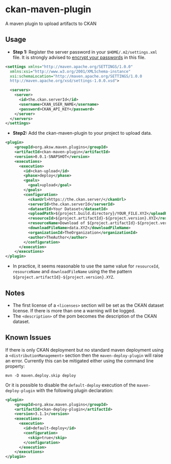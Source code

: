 # ckan-maven-plugin
A maven plugin to upload artifacts to CKAN

## Usage

* **Step 1:** Register the server password in your `$HOME/.m2/settings.xml` file.
It is strongly advised to [encrypt your passwords](https://maven.apache.org/guides/mini/guide-encryption.html) in this file.

```xml
<settings xmlns="http://maven.apache.org/SETTINGS/1.0.0"
  xmlns:xsi="http://www.w3.org/2001/XMLSchema-instance"
  xsi:schemaLocation="http://maven.apache.org/SETTINGS/1.0.0
  http://maven.apache.org/xsd/settings-1.0.0.xsd">

  <servers>
    <server>
      <id>the.ckan.serverId</id>
      <username>CKAN_USER_NAME</username>
      <password>CKAN_API_KEY</password>
    </server>
  </servers>
</settings>
```

* **Step2:** Add the ckan-maven-plugin to your project to upload data.
```xml
<plugin>
    <groupId>org.aksw.maven.plugins</groupId>
    <artifactId>ckan-maven-plugin</artifactId>
    <version>0.0.1-SNAPSHOT</version>
    <executions>
      <execution>
        <id>ckan-upload</id>
        <phase>deploy</phase>
        <goals>
          <goal>upload</goal>
        </goals>            
        <configuration>
          <ckanUrl>https://the.ckan.server/</ckanUrl>
          <serverId>the.ckan.serverId</serverId>
          <datasetId>Your Dataset</datasetId>
          <uploadPath>${project.build.directory}/YOUR_FILE.XYZ</uploadPath>
          <resourceId>${project.artifactId}-${project.version}.XYZ</resourceId>
          <resourceName>Download of ${project.artifactId}-${project.version} in format XYZ</resourceName>
          <downloadFileName>data.XYZ</downloadFileName>
          <organizationId>TheOrganization</organizationId>
          <author>TheAuthor</author>
        </configuration>
      </execution>
    </executions>            
</plugin>
```

* In practice, it seems reasonable to use the same value for `resourceId`, `resourceName` and `downloadFileName`
using the the pattern `${project.artifactId}-${project.version}.XYZ`.

## Notes

* The first license of a `<licenses>` section will be set as the CKAN dataset license. If there is more than one a warning will be logged.
* The `<description>` of the pom becomes the description of the CKAN dataset.

## Known Issues

If there is only CKAN deployment but no standard maven deployment using a `<distributionManagement>` section then the `maven-deploy-plugin` will raise an error.
Currently this can be mitigated either using the command line property:

`mvn -D maven.deploy.skip deploy`

Or it is possible to disable the `default-deploy` execution of the `maven-deploy-plugin` with the following plugin declaration:

```xml
<plugin>
    <groupId>org.aksw.maven.plugins</groupId>
    <artifactId>ckan-deploy-plugin</artifactId>
    <version>3.1.1</version>
    <executions>
      <execution>
        <id>default-deploy</id>
        <configuration>
          <skip>true</skip>
        </configuration>
      </execution>
    </executions>
</plugin>
```

